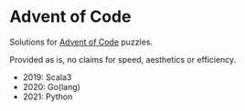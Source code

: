 # Advent of Code

Solutions for [Advent of Code](https://adventofcode.com/) puzzles.

Provided as is, no claims for speed, aesthetics or efficiency.

* 2019: Scala3
* 2020: Go(lang)
* 2021: Python
